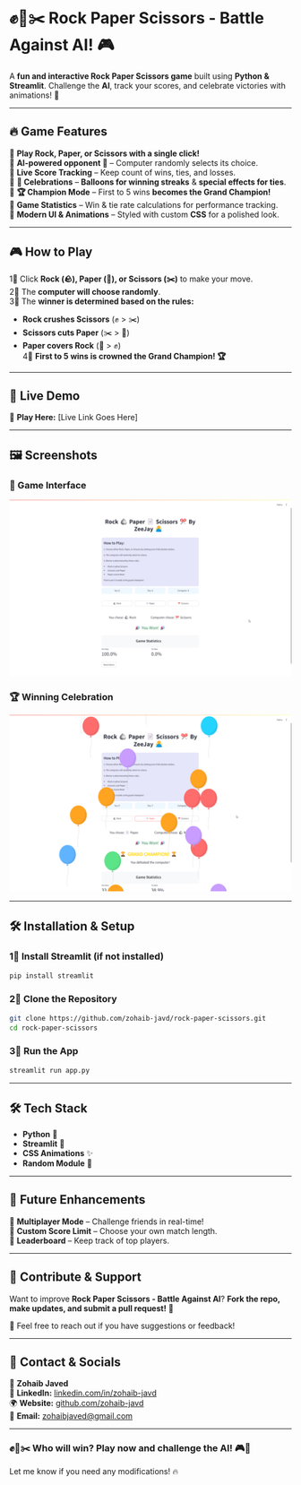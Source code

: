# ✊💽✂️ Rock Paper Scissors - Battle Against AI! 🎮  

A **fun and interactive Rock Paper Scissors game** built using **Python & Streamlit**. Challenge the **AI**, track your scores, and celebrate victories with animations! 🎉  

---

## 🔥 **Game Features**  
🔹 **Play Rock, Paper, or Scissors with a single click!**  
🔹 **AI-powered opponent 🤖** – Computer randomly selects its choice.  
🔹 **Live Score Tracking** – Keep count of wins, ties, and losses.  
🔹 **🎉 Celebrations** – **Balloons for winning streaks** & **special effects for ties**.  
🔹 **🏆 Champion Mode** – First to 5 wins **becomes the Grand Champion!**  
🔹 **Game Statistics** – Win & tie rate calculations for performance tracking.  
🔹 **Modern UI & Animations** – Styled with custom **CSS** for a polished look.  

---

## 🎮 **How to Play**  
1⃣ Click **Rock (🪨), Paper (💽), or Scissors (✂️)** to make your move.  
2⃣ The **computer will choose randomly**.  
3⃣ The **winner is determined based on the rules:**  
   - **Rock crushes Scissors** (✊ > ✂️)  
   - **Scissors cuts Paper** (✂️ > 💽)  
   - **Paper covers Rock** (💽 > ✊)  
4⃣ **First to 5 wins is crowned the Grand Champion! 🏆**  

---

## 🚀 **Live Demo**  
🔗 **Play Here:** [Live Link Goes Here]  

---

## 🖼️ **Screenshots**  
### 🎲 Game Interface  
![Game Screenshot](image\screenshot1.png)  

### 🏆 Winning Celebration  
![Victory Celebration](image\screenshot2.png)  

---

## 🛠 **Installation & Setup**  

### 1⃣ Install Streamlit (if not installed)  
```sh  
pip install streamlit  
```

### 2⃣ Clone the Repository  
```sh  
git clone https://github.com/zohaib-javd/rock-paper-scissors.git  
cd rock-paper-scissors  
```

### 3⃣ Run the App  
```sh  
streamlit run app.py  
```

---

## 🛠 **Tech Stack**  
- **Python** 🐍  
- **Streamlit** 🎨  
- **CSS Animations** ✨  
- **Random Module** 🎲  

---

## 🎯 **Future Enhancements**  
🔹 **Multiplayer Mode** – Challenge friends in real-time!  
🔹 **Custom Score Limit** – Choose your own match length.  
🔹 **Leaderboard** – Keep track of top players.  

---

## 🤝 **Contribute & Support**  
Want to improve **Rock Paper Scissors - Battle Against AI**? **Fork the repo, make updates, and submit a pull request!** 🚀  

💬 Feel free to reach out if you have suggestions or feedback!  

---

## 📩 **Contact & Socials**  

👤 **Zohaib Javed**  
🔗 **LinkedIn:** [linkedin.com/in/zohaib-javd](https://linkedin.com/in/zohaib-javd)  
🌍 **Website:** [github.com/zohaib-javd](https://github.com/zohaib-javd)  
📧 **Email:** [zohaibjaved@gmail.com](mailto:zohaibjaved@gmail.com)  

---

### ✊💽✂️ **Who will win? Play now and challenge the AI!** 🎮🚀  
Let me know if you need any modifications! 🔥
